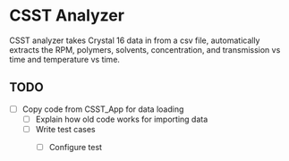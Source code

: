 # CSST Analyzer

CSST analyzer takes Crystal 16 data in from a csv file, automatically extracts the 
RPM, polymers, solvents, concentration, and transmission vs time and temperature vs time.

## TODO

- [ ] Copy code from CSST\_App for data loading
    - [ ] Explain how old code works for importing data
    - [ ] Write test cases
        - [ ] Configure test

